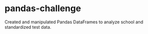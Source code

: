 # pandas-challenge

Created and manipulated Pandas DataFrames to analyze school and standardized test data.

